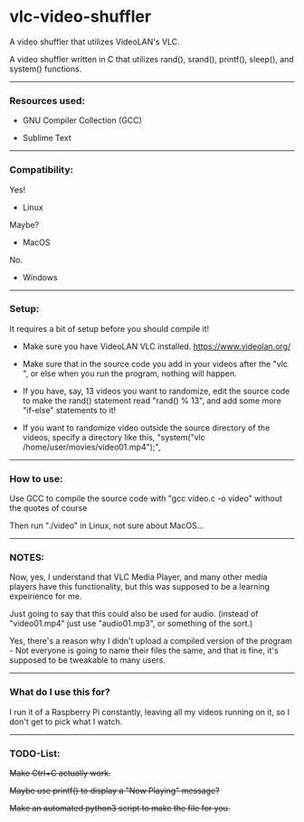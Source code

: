 # vlc-video-shuffler
A video shuffler that utilizes VideoLAN's VLC.

A video shuffler written in C that utilizes rand(), srand(), printf(), sleep(), and system() functions.

--------------------------------------------------------

### Resources used:

* GNU Compiler Collection (GCC)

* Sublime Text

--------------------------------------------------------

### Compatibility:

Yes!

* Linux

Maybe?

* MacOS

No.

* Windows

--------------------------------------------------------

### Setup:

It requires a bit of setup before you should compile it!

* Make sure you have VideoLAN VLC installed. https://www.videolan.org/

* Make sure that in the source code you add in your videos after the "vlc ", or else when you run the program, nothing will happen. 

* If you have, say, 13 videos you want to randomize, edit the source code to make the rand() statement read "rand() % 13", and add some more "if-else" statements to it!

* If you want to randomize video outside the source directory of the videos, specify a directory like this, "system("vlc /home/user/movies/video01.mp4");",

--------------------------------------------------------

### How to use:

Use GCC to compile the source code with "gcc video.c -o video" without the quotes of course

Then run "./video" in Linux, not sure about MacOS...

--------------------------------------------------------
### NOTES:

Now, yes, I understand that VLC Media Player, and many other media players have this functionality, but this was supposed to be a learning expeirience for me.  

Just going to say that this could also be used for audio. (instead of "video01.mp4" just use "audio01.mp3", or something of the sort.)

Yes, there's a reason why I didn't upload a compiled version of the program - Not everyone is going to name their files the same, and that is fine, it's supposed to be tweakable to many users.  

--------------------------------------------------------

### What do I use this for?

I run it of a Raspberry Pi constantly, leaving all my videos running on it, so I don't get to pick what I watch.  

--------------------------------------------------------

### TODO-List:

~~Make Ctrl+C actually work.~~

~~Maybe use printf() to display a "Now Playing" message?~~

~~Make an automated python3 script to make the file for you.~~


